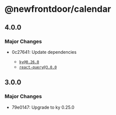 # @newfrontdoor/calendar

## 4.0.0

### Major Changes

- 0c27641: Update dependencies

  - [`ky@0.26.0`](https://github.com/sindresorhus/ky/releases/tag/v0.26.0)
  - [`react-query@3.0.0`](https://react-query.tanstack.com/guides/migrating-to-react-query-3)

## 3.0.0

### Major Changes

- 79e0147: Upgrade to ky 0.25.0
